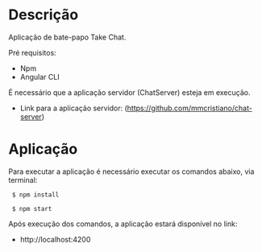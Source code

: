 # Descrição

Aplicação de bate-papo Take Chat.

Pré requisitos:
- Npm
- Angular CLI

É necessário que a aplicação servidor (ChatServer) esteja em execução.
- Link para a aplicação servidor: (https://github.com/mmcristiano/chat-server)
  

# Aplicação

Para executar a aplicação é necessário executar os comandos abaixo, via terminal: 

```
 $ npm install
```

```
 $ npm start
```

Após execução dos comandos, a aplicação estará disponível no link: 
- http://localhost:4200
 
